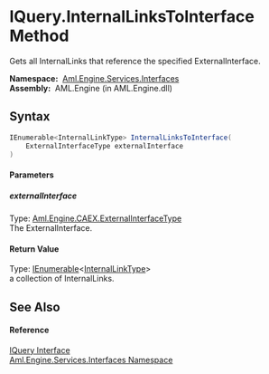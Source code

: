IQuery.InternalLinksToInterface Method
======================================
Gets all InternalLinks that reference the specified ExternalInterface.

  **Namespace:**  [Aml.Engine.Services.Interfaces][1]  
  **Assembly:**  AML.Engine (in AML.Engine.dll)

Syntax
------

```csharp
IEnumerable<InternalLinkType> InternalLinksToInterface(
	ExternalInterfaceType externalInterface
)
```

#### Parameters

##### *externalInterface*
Type: [Aml.Engine.CAEX.ExternalInterfaceType][2]  
The ExternalInterface.

#### Return Value
Type: [IEnumerable][3]&lt;[InternalLinkType][4]>  
a collection of InternalLinks.

See Also
--------

#### Reference
[IQuery Interface][5]  
[Aml.Engine.Services.Interfaces Namespace][1]  

[1]: ../README.md
[2]: ../../Aml.Engine.CAEX/ExternalInterfaceType/README.md
[3]: https://docs.microsoft.com/dotnet/api/system.collections.generic.ienumerable-1
[4]: ../../Aml.Engine.CAEX/InternalLinkType/README.md
[5]: README.md
[6]: https://www.automationml.org
[7]: ../../icons/logoShade.png
